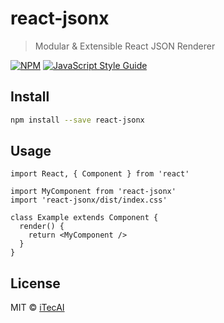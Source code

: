 # react-jsonx

> Modular &amp; Extensible React JSON Renderer

[![NPM](https://img.shields.io/npm/v/react-jsonx.svg)](https://www.npmjs.com/package/react-jsonx) [![JavaScript Style Guide](https://img.shields.io/badge/code_style-standard-brightgreen.svg)](https://standardjs.com)

## Install

```bash
npm install --save react-jsonx
```

## Usage

```tsx
import React, { Component } from 'react'

import MyComponent from 'react-jsonx'
import 'react-jsonx/dist/index.css'

class Example extends Component {
  render() {
    return <MyComponent />
  }
}
```

## License

MIT © [iTecAI](https://github.com/iTecAI)
